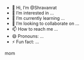 - 👋 Hi, I’m @Shravanrat
- 👀 I’m interested in ...
- 🌱 I’m currently learning ...
- 💞️ I’m looking to collaborate on ...
- 📫 How to reach me ...
- 😄 Pronouns: ...
- ⚡ Fun fact: ...

<!---
Shravanrat/Shravanrat is a ✨ special ✨ repository because its `README.md` (this file) appears on your GitHub profile.
You can click the Preview link to take a look at your changes.
--->
mom 
